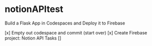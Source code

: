 # notionAPItest
Build a Flask App in Codespaces and Deploy it to Firebase

[x] Empty out codespace and commit (start over)
[x] Create Firebase project: Notion API Tasks
[] 

